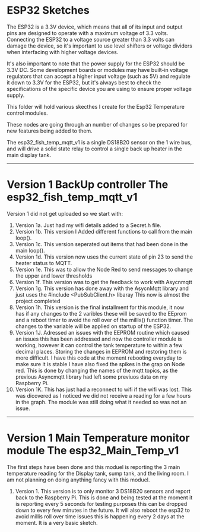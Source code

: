# ESP32 Sketches

The ESP32 is a 3.3V device, which means that all of its input and output pins are designed to operate with a maximum voltage of 3.3 volts. Connecting the ESP32 to a voltage source greater than 3.3 volts can damage the device, so it's important to use level shifters or voltage dividers when interfacing with higher voltage devices.

It's also important to note that the power supply for the ESP32 should be 3.3V DC. Some development boards or modules may have built-in voltage regulators that can accept a higher input voltage (such as 5V) and regulate it down to 3.3V for the ESP32, but it's always best to check the specifications of the specific device you are using to ensure proper voltage supply.

This folder will hold various skecthes I create for the Esp32 Temperature control modules. 

These nodes are going through an number of changes so be prepared for new features being added to them.

The esp32_fish_temp_mqtt_v1 is a single DS18B20 sensor on the 1 wire bus, and will drive a solid state relay to control a single back up heater in the main display tank.

--------------

# Version 1 BackUp controller The esp32_fish_temp_mqtt_v1

Version 1 did not get uploaded so we start with: 

1. Version 1a. Just had my wifi details added to a Secret.h file.
2. Version 1b. This version I Added different functions to call from the main loop().
3. Version 1c. This version seperated out items that had been done in the main loop().
4. Version 1d. This version now uses the current state of pin 23 to send the heater status to MQTT.
5. Version 1e. This was to allow the Node Red to send messages to change the upper and lower thresholds
6. Version 1f. This version was to get the feedback to work with Asycnmqtt
7. Version 1g. This version has done away with the AsycnMqtt library and just uses the #include <PubSubClient.h> libaray This now is almost the project completed
8. Version 1h. This version is the final installment for this module, it now has if any changes to the 2 varibles these will be saved to the EEprom and a reboot timer to avoid the roll over of the millis() function timer. The changes to the variable will be applied on startup of the ESP32.
9. Version 1J. Adressed an issues with the EEPROM routine which caused an issues this has been addressed and now the controller module is working, however it can control the tank temperature to within a few decimal places. Storing the changes in EEPROM and restoring them is more difficult. I have this code at the moment rebooting everyday to make sure it is stable I have also fixed the spikes in the grap on Node red. This is done by changing the names of the mqtt topics, as the previous Asyncmqtt library had left some previuos data on my Raspberry Pi.
10. Version 1K. This has just had a reconnect to wifi if the wifi was lost. This was dicovered as I noticed we did not receive a reading for a few hours in the graph. The module was still doing what it needed so was not an issue.

--------------
# Version 1 Main Temperature monitor module The esp32_Main_Temp_v1

The first steps have been done and this moduel is reporting the 3 main temperature reading for the Display tank, sump tank, and the living room. I am not planning on doing anything fancy with this moduel.

1. Version 1. This version is to only monitor 3 DS18B20 sensors and report back to the Raspberry Pi. This is done and being tested at the moment it is reporting every 5 seconds for testing purposes this can be dropped down to every few minutes in the future. It will also reboot the esp32 to avoid millis roll over time issues this is happening every 2 days at the moment. It is a very basic sketch.

































